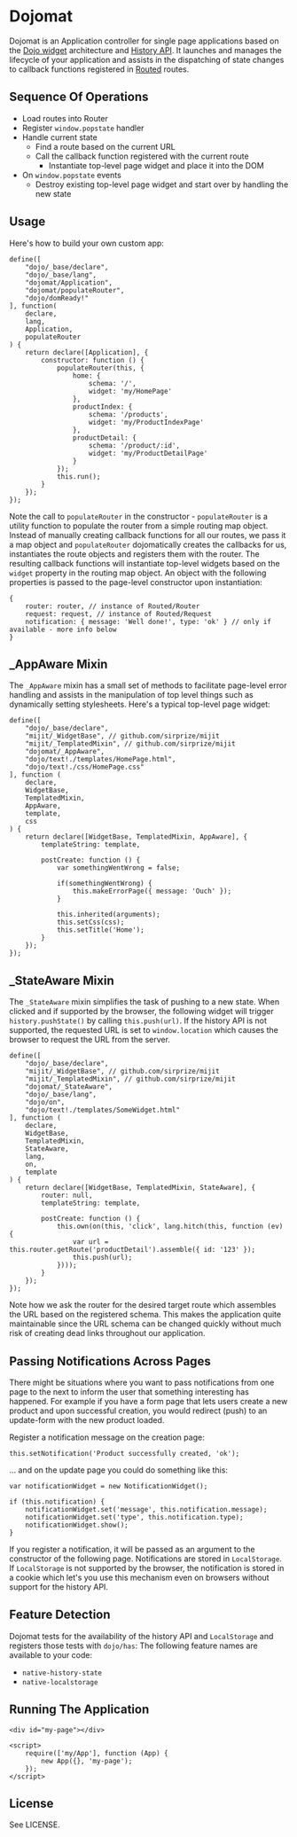 [historyApi]: https://developer.mozilla.org/en/DOM/Manipulating_the_browser_history/
[dojoWidget]: http://dojotoolkit.org/documentation/tutorials/1.8/templated/
[routedRepo]: https://github.com/sirprize/routed

# Dojomat

Dojomat is an Application controller for single page applications based on the [Dojo widget][dojoWidget] architecture and [History API][historyApi]. It launches and manages the lifecycle of your application and assists in the dispatching of state changes to callback functions registered in [Routed][routedRepo] routes.

## Sequence Of Operations

+ Load routes into Router
+ Register `window.popstate` handler
+ Handle current state
    + Find a route based on the current URL
    + Call the callback function registered with the current route
        + Instantiate top-level page widget and place it into the DOM
+ On `window.popstate` events
    + Destroy existing top-level page widget and start over by handling the new state

## Usage

Here's how to build your own custom app:

    define([
        "dojo/_base/declare",
        "dojo/_base/lang",
        "dojomat/Application",
        "dojomat/populateRouter",
        "dojo/domReady!"
    ], function(
        declare,
        lang,
        Application,
        populateRouter
    ) {
        return declare([Application], {
            constructor: function () {
                populateRouter(this, {
                    home: {
                        schema: '/',
                        widget: 'my/HomePage'
                    },
                    productIndex: {
                        schema: '/products',
                        widget: 'my/ProductIndexPage'
                    },
                    productDetail: {
                        schema: '/product/:id',
                        widget: 'my/ProductDetailPage'
                    }
                });
                this.run();
            }
        });
    });

Note the call to `populateRouter` in the constructor - `populateRouter` is a utility function to populate the router from a simple routing map object. Instead of manually creating callback functions for all our routes, we pass it a map object and `populateRouter` dojomatically creates the callbacks for us, instantiates the route objects and registers them with the router. The resulting callback functions will instantiate top-level widgets based on the `widget` property in the routing map object. An object with the following properties is passed to the page-level constructor upon instantiation:

    {
        router: router, // instance of Routed/Router
        request: request, // instance of Routed/Request
        notification: { message: 'Well done!', type: 'ok' } // only if available - more info below
    }

## _AppAware Mixin

The `_AppAware` mixin has a small set of methods to facilitate page-level error handling and assists in the manipulation of top level things such as dynamically setting stylesheets. Here's a typical top-level page widget:

    define([
        "dojo/_base/declare",
        "mijit/_WidgetBase", // github.com/sirprize/mijit
        "mijit/_TemplatedMixin", // github.com/sirprize/mijit
        "dojomat/_AppAware",
        "dojo/text!./templates/HomePage.html",
        "dojo/text!./css/HomePage.css"
    ], function (
        declare,
        WidgetBase,
        TemplatedMixin,
        AppAware,
        template,
        css
    ) {
        return declare([WidgetBase, TemplatedMixin, AppAware], {
            templateString: template,
            
            postCreate: function () {
                var somethingWentWrong = false;
                
                if(somethingWentWrong) {
                    this.makeErrorPage({ message: 'Ouch' });
                }
                
                this.inherited(arguments);
                this.setCss(css);
                this.setTitle('Home');
            }
        });
    });

## _StateAware Mixin

The `_StateAware` mixin simplifies the task of pushing to a new state. When clicked and if supported by the browser, the following widget will trigger `history.pushState()` by calling `this.push(url)`. If the history API is not supported, the requested URL is set to `window.location` which causes the browser to request the URL from the server.

    define([
        "dojo/_base/declare",
        "mijit/_WidgetBase", // github.com/sirprize/mijit
        "mijit/_TemplatedMixin", // github.com/sirprize/mijit
        "dojomat/_StateAware",
        "dojo/_base/lang",
        "dojo/on",
        "dojo/text!./templates/SomeWidget.html"
    ], function (
        declare,
        WidgetBase,
        TemplatedMixin,
        StateAware,
        lang,
        on,
        template
    ) {
        return declare([WidgetBase, TemplatedMixin, StateAware], {
            router: null,
            templateString: template,
            
            postCreate: function () {
                this.own(on(this, 'click', lang.hitch(this, function (ev) {
                    var url = this.router.getRoute('productDetail').assemble({ id: '123' });
                    this.push(url);
                })));
            }
        });
    });

Note how we ask the router for the desired target route which assembles the URL based on the registered schema. This makes the application quite maintainable since the URL schema can be changed quickly without much risk of creating dead links throughout our application.

## Passing Notifications Across Pages

There might be situations where you want to pass notifications from one page to the next to inform the user that something interesting has happened. For example if you have a form page that lets users create a new product and upon successful creation, you would redirect (push) to an update-form with the new product loaded.

Register a notification message on the creation page:

    this.setNotification('Product successfully created, 'ok');

... and on the update page you could do something like this:

    var notificationWidget = new NotificationWidget();
    
    if (this.notification) {
        notificationWidget.set('message', this.notification.message);
        notificationWidget.set('type', this.notification.type);
        notificationWidget.show();
    }

If you register a notification, it will be passed as an argument to the constructor of the following page. Notifications are stored in `LocalStorage`. If `LocalStorage` is not supported by the browser, the notification is stored in a cookie which let's you use this mechanism even on browsers without support for the history API.

## Feature Detection

Dojomat tests for the availability of the history API and `LocalStorage` and registers those tests with `dojo/has`: The following feature names are available to your code:

+ `native-history-state`
+ `native-localstorage`

## Running The Application

    <div id="my-page"></div>
        
    <script>
        require(['my/App'], function (App) {
            new App({}, 'my-page');
        });
    </script>

## License

See LICENSE.